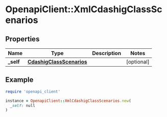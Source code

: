 # OpenapiClient::XmlCdashigClassScenarios

## Properties

| Name | Type | Description | Notes |
| ---- | ---- | ----------- | ----- |
| **_self** | [**CdashigClassScenarios**](CdashigClassScenarios.md) |  | [optional] |

## Example

```ruby
require 'openapi_client'

instance = OpenapiClient::XmlCdashigClassScenarios.new(
  _self: null
)
```

